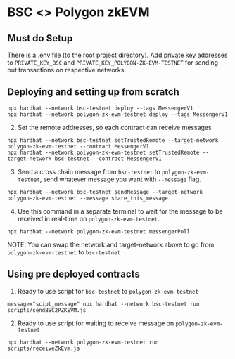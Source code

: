 # BSC <> Polygon zkEVM

## Must do Setup
There is a .env file (to the root project directory). Add private key addresses to ```PRIVATE_KEY_BSC``` and ```PRIVATE_KEY_POLYGON-ZK-EVM-TESTNET``` for sending out transactions on respective networks.

## Deploying and setting up from scratch

```
npx hardhat --network bsc-testnet deploy --tags MessengerV1
npx hardhat --network polygon-zk-evm-testnet deploy --tags MessengerV1
````

2. Set the remote addresses, so each contract can receive messages
```angular2html
npx hardhat --network bsc-testnet setTrustedRemote --target-network polygon-zk-evm-testnet --contract MessengerV1
npx hardhat --network polygon-zk-evm-testnet setTrustedRemote --target-network bsc-testnet --contract MessengerV1
```
3. Send a cross chain message from `bsc-testnet` to `polygon-zk-evm-testnet`, send whatever message you want with ```--message``` flag.
```angular2html
npx hardhat --network bsc-testnet sendMessage --target-network polygon-zk-evm-testnet --message share_this_message
```
4. Use this command in a separate terminal to wait for the message to be received in real-time on ```polygon-zk-evm-testnet```.
```
npx hardhat --network polygon-zk-evm-testnet messengerPoll
```

NOTE:  You can swap the network and target-network above to go from `polygon-zk-evm-testnet` to `bsc-testnet`

## Using pre deployed contracts
1. Ready to use script for `bsc-testnet` to `polygon-zk-evm-testnet`
```
message="scipt_message" npx hardhat --network bsc-testnet run scripts/sendBSC2PZKEVM.js
```
2. Ready to use script for waiting to receive message on `polygon-zk-evm-testnet`
```
npx hardhat --network polygon-zk-evm-testnet run scripts/receiveZkEvm.js
```